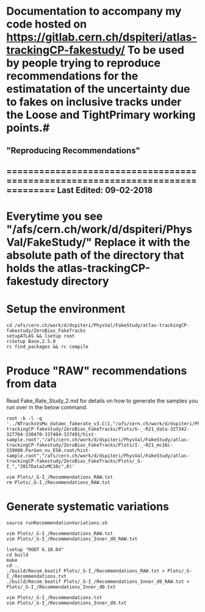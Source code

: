 # Documentation to accompany my code hosted on https://gitlab.cern.ch/dspiteri/atlas-trackingCP-fakestudy/ To be used by people trying to reproduce recommendations for the estimatation of the uncertainty due to fakes on inclusive tracks under the Loose and TightPrimary working points.# 

## "Reproducing Recommendations" ##
===============================================================================
Last Edited: 09-02-2018
-------------------------------------------------------------------------------
# Everytime you see "/afs/cern.ch/work/d/dspiteri/PhysVal/FakeStudy/" Replace it with the absolute path of the directory that holds the atlas-trackingCP-fakestudy directory

# Setup the environment
~~~
cd /afs/cern.ch/work/d/dspiteri/PhysVal/FakeStudy/atlas-trackingCP-fakestudy/ZeroBias_FakeTracks
setupATLAS && lsetup root
rcSetup Base,2.5.0  
rc find_packages && rc compile 
~~~

# Produce "RAW" recommendations from data
Read Fake_Rate_Study_2.md for details on how to generate the samples you run over in the below command.
~~~
root -b -l -q '../NTracksVsMu_datamc_fakerate_v3.C(1,"/afs/cern.ch/work/d/dspiteri/PhysVal/FakeStudy/atlas-trackingCP-fakestudy/ZeroBias_FakeTracks/Plots/G-_-R21_data-327342-327764-330470-337404-337491/hist-sample.root","/afs/cern.ch/work/d/dspiteri/PhysVal/FakeStudy/atlas-trackingCP-fakestudy/ZeroBias_FakeTracks/Plots/I-_-R21_mc16c-159000.ParGen_nu_E50.root/hist-sample.root","/afs/cern.ch/work/d/dspiteri/PhysVal/FakeStudy/atlas-trackingCP-fakestudy/ZeroBias_FakeTracks/Plots/_G-I_","2017Data2vMC16c",0)'  

vim Plots/_G-I_/Recommendations_RAW.txt
rm Plots/_G-I_/Recommendations_RAW.txt
~~~

# Generate systematic variations
~~~
source runRecommendationVariations.sh

vim Plots/_G-I_/Recommendations_RAW.txt
vim Plots/_G-I_/Recommendations_Inner_d0_RAW.txt

lsetup "ROOT 6.10.04"
cd build
make
cd ..
./build/Recom_beatif Plots/_G-I_/Recommendations_RAW.txt > Plots/_G-I_/Recommendations.txt
./build/Recom_beatif Plots/_G-I_/Recommendations_Inner_d0_RAW.txt > Plots/_G-I_/Recommendations_Inner_d0.txt

vim Plots/_G-I_/Recommendations.txt
vim Plots/_G-I_/Recommendations_Inner_d0.txt
~~~
